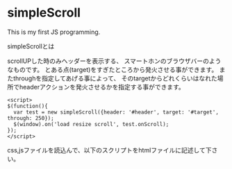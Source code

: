 simpleScroll
============

This is my first JS programming.

simpleScrollとは

scrollUPした時のみヘッダーを表示する、
スマートホンのブラウザバーのようなものです。
とある点(target)をすぎたところから発火させる事ができます。
またthroughを指定してあげる事によって、
そのtargetからどれくらいはなれた場所でheaderアクションを発火させるかを指定する事ができます。

    <script>
    $(function(){
      var test = new simpleScroll({header: '#header', target: '#target', through: 250});
      $(window).on('load resize scroll', test.onScroll);
    });
    </script>

css,jsファイルを読込んで、以下のスクリプトをhtmlファイルに記述して下さい。
